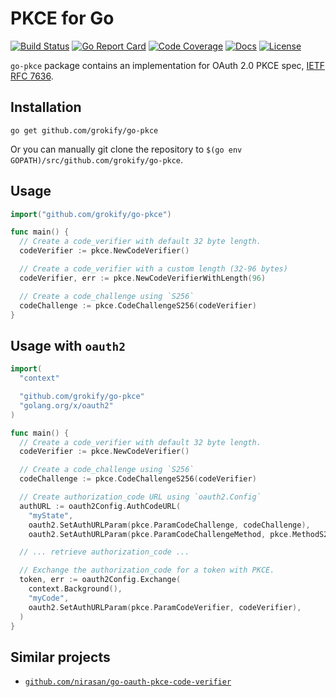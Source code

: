 # PKCE for Go

[![Build Status][build-status-svg]][build-status-url]
[![Go Report Card][goreport-svg]][goreport-url]
[![Code Coverage][codecov-svg]][codecov-url]
[![Docs][docs-godoc-svg]][docs-godoc-url]
[![License][license-svg]][license-url]

 [build-status-svg]: https://github.com/grokify/go-pkce/workflows/build/badge.svg
 [build-status-url]: https://github.com/grokify/go-pkce/actions
 [goreport-svg]: https://goreportcard.com/badge/github.com/grokify/go-pkce
 [goreport-url]: https://goreportcard.com/report/github.com/grokify/go-pkce
 [codecov-svg]: https://codecov.io/gh/grokify/go-pkce/branch/master/graph/badge.svg
 [codecov-url]: https://codecov.io/gh/grokify/go-pkce
 [docs-godoc-svg]: https://pkg.go.dev/badge/github.com/grokify/go-pkce
 [docs-godoc-url]: https://pkg.go.dev/github.com/grokify/go-pkce
 [license-svg]: https://img.shields.io/badge/license-MIT-blue.svg
 [license-url]: https://github.com/grokify/go-pkce/blob/master/LICENSE

`go-pkce` package contains an implementation for OAuth 2.0 PKCE spec, [IETF RFC 7636](https://datatracker.ietf.org/doc/html/rfc7636).

## Installation

```
go get github.com/grokify/go-pkce
```

Or you can manually git clone the repository to
`$(go env GOPATH)/src/github.com/grokify/go-pkce`.

## Usage

```go
import("github.com/grokify/go-pkce")

func main() {
  // Create a code_verifier with default 32 byte length.
  codeVerifier := pkce.NewCodeVerifier()

  // Create a code_verifier with a custom length (32-96 bytes)
  codeVerifier, err := pkce.NewCodeVerifierWithLength(96)

  // Create a code_challenge using `S256`
  codeChallenge := pkce.CodeChallengeS256(codeVerifier)
}
```

## Usage with `oauth2`

```go
import(
  "context"

  "github.com/grokify/go-pkce"
  "golang.org/x/oauth2"
)

func main() {
  // Create a code_verifier with default 32 byte length.
  codeVerifier := pkce.NewCodeVerifier()

  // Create a code_challenge using `S256`
  codeChallenge := pkce.CodeChallengeS256(codeVerifier)

  // Create authorization_code URL using `oauth2.Config`
  authURL := oauth2Config.AuthCodeURL(
    "myState",
    oauth2.SetAuthURLParam(pkce.ParamCodeChallenge, codeChallenge),
    oauth2.SetAuthURLParam(pkce.ParamCodeChallengeMethod, pkce.MethodS256))

  // ... retrieve authorization_code ...

  // Exchange the authorization_code for a token with PKCE.
  token, err := oauth2Config.Exchange(
    context.Background(),
    "myCode",
    oauth2.SetAuthURLParam(pkce.ParamCodeVerifier, codeVerifier),
  )
}
```

## Similar projects

* [`github.com/nirasan/go-oauth-pkce-code-verifier`](https://github.com/nirasan/go-oauth-pkce-code-verifier)